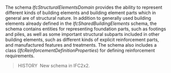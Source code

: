 The schema _IfcStructuralElementsDomain_ provides the ability to represent different kinds of building elements and building element parts which in general are of structural nature. In addition to generally used building elements already defined in the _IfcSharedBuildingElements_ schema, the schema contains entities for representing foundation parts, such as footings and piles, as well as some important structural subparts included in other building elements, such as different kinds of explicit reinforcement parts, and manufactured features and treatments. The schema also includes a class (_IfcReinforcementDefinitionProperties_) for defining reinforcement requirements.

> HISTORY&nbsp; New schema in IFC2x2.